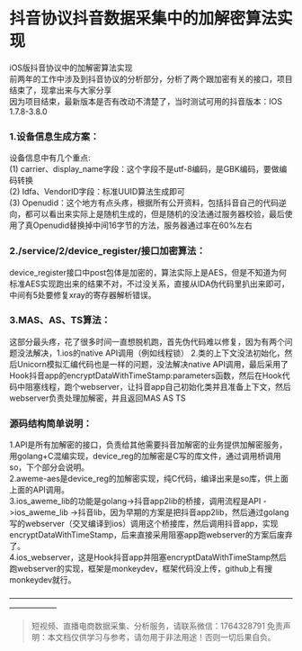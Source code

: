 # 抖音协议抖音数据采集中的加解密算法实现

iOS版抖音协议中的加解密算法实现<br />前两年的工作中涉及到抖音协议的分析部分，分析了两个跟加密有关的接口，项目结束了，现拿出来与大家分享<br />因为项目结束，最新版本是否有改动不清楚了，当时测试可用的抖音版本：IOS 1.7.8-3.8.0
<a name="vdXCk"></a>
### 1.设备信息生成方案：
设备信息中有几个重点:<br />(1) carrier、display_name字段：这个字段不是utf-8编码，是GBK编码，要做编码转换<br />(2) Idfa、VendorID字段：标准UUID算法生成即可<br />(3) Openudid：这个地方有点头疼，根据所有公开资料，包括抖音自己的代码逆向，都可以看出来实际上是随机生成的，但是随机的没法通过服务器校验，最后使用了真Openudid替换掉中间16字节的方法，服务器通过率在60%左右<br />

<a name="iFAQ8"></a>
### 2./service/2/device_register/接口加密算法：
device_register接口中post包体是加密的，算法实际上是AES，但是不知道为何标准AES实现跑出来的结果不对，不过没关系，直接从IDA伪代码里扒出来即可，中间有5处要修复xray的寄存器解析错误。<br />

<a name="bEBbx"></a>
### 3.MAS、AS、TS算法：
这部分最头疼，花了很多时间一直想脱机跑，首先伪代码难以修复，因为有两个问题没法解决，1.ios的native API调用（例如线程锁） 2.类的上下文没法初始化，然后Unicorn模拟汇编代码也是一样的问题，没法解决native API调用，最后采用了Hook抖音app的encryptDataWithTimeStamp:parameters函数，然后在Hook代码中阻塞线程，跑个webserver，让抖音app自己初始化类并且准备上下文，然后webserver负责处理加解密，并且返回MAS AS TS<br />

<a name="FDn1r"></a>
### 源码结构简单说明：
1.API是所有加解密的接口，负责给其他需要抖音加解密的业务提供加解密服务，用golang+C混编实现，device_reg的加解密是C写的库文件，通过调用桥调用so，下个部分会说明。<br />2.aweme-aes是device_reg的加解密实现，纯C代码，编译出来是so库，供上面上面的API调用。<br />3.ios_aweme_lib的功能是golang->抖音app2lib的桥接，调用流程是API ->ios_aweme_lib ->抖音lib，因为早期的方案是把抖音app2lib，然后通过golang写的webserver（交叉编译到ios）调用这个桥接库，然后调用抖音app，实现encryptDataWithTimeStamp，后来直接采用阻塞app跑webserver的方案后废弃了。<br />4.ios_webserver，这是Hook抖音app并阻塞encryptDataWithTimeStamp然后跑webserver的实现，框架是monkeydev，框架代码没上传，github上有搜monkeydev就行。

——————————————————————————————————————————

>
> 短视频、直播电商数据采集、分析服务，请联系微信：1764328791
> 免责声明：本文档仅供学习与参考，请勿用于非法用途！否则一切后果自负。
> 
